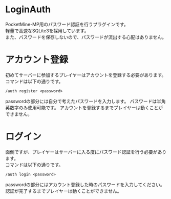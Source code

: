 # LoginAuth
PocketMine-MP用のパスワード認証を行うプラグインです。  
軽量で高速なSQLite3を採用しています。  
また、パスワードを保存しないので、パスワードが流出する心配はありません。 
  
# アカウント登録
初めてサーバーに参加するプレイヤーはアカウントを登録する必要があります。  
コマンドは以下の通りです。
```
/auth register <password>
```
passwordの部分には自分で考えたパスワードを入力します。
パスワードは半角英数字のみ使用可能です。
アカウントを登録するまでプレイヤーは動くことができません。  

# ログイン
面倒ですが、プレイヤーはサーバーに入る度にパスワード認証を行う必要があります。  
コマンドは以下の通りです。
```
/auth login <password>
```
passwordの部分にはアカウント登録した時のパスワードを入力してください。  
認証が完了するまでプレイヤーは動くことができません。
